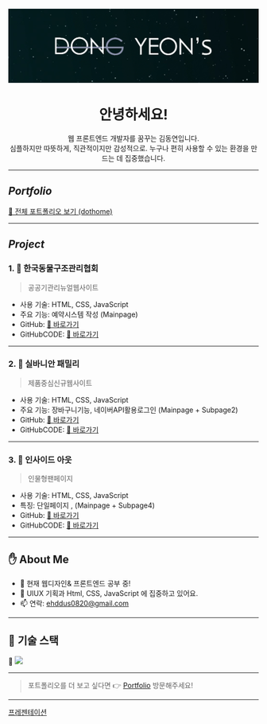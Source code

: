 <p align="center">
  <img src="img/profileimg.png"; width="600" height="auto" alt="프로필 이미지">
</p>

<h1 align="center">안녕하세요!</h1>
<p align="center">웹 프론트엔드 개발자를 꿈꾸는 김동연입니다. <br>
심플하지만 따뜻하게, 직관적이지만 감성적으로. 누구나 편히 사용할 수 있는 환경을 만드는 데 집중했습니다.</p>

---

 ##  *Portfolio*

[📂 전체 포트폴리오 보기 (dothome)](http://kimdongyeon.dothome.co.kr/)


---

## *Project*

### 1. 📌 **한국동물구조관리협회**
> 공공기관리뉴얼웹사이트

- 사용 기술: HTML, CSS, JavaScript
- 주요 기능: 예약시스템 작성 (Mainpage)
- GitHub: [🔗 바로가기](https://kimdongyeon99.github.io/portfolio/project001/index_my.html)
- GitHubCODE: [🔗 바로가기](https://github.com/kimdongyeon99/portfolio/blob/main/project001/index_my.html)

---

### 2. 📌 **실바니안 패밀리**
> 제품중심신규웹사이트

- 사용 기술: HTML, CSS, JavaScript
- 주요 기능: 장바구니기능, 네이버API활용로그인 (Mainpage + Subpage2)
- GitHub: [🔗 바로가기](https://kimdongyeon99.github.io/portfolio/project002/index_my.html)
- GitHubCODE: [🔗 바로가기](https://github.com/kimdongyeon99/portfolio/blob/main/project002/index_my.html)

---

### 3. 📌 **인사이드 아웃**
> 인물형팬페이지

- 사용 기술: HTML, CSS, JavaScript
- 특징: 단일페이지 , (Mainpage + Subpage4)
- GitHub: [🔗 바로가기](https://kimdongyeon99.github.io/portfolio/project003/index_my.html)
- GitHubCODE: [🔗 바로가기](https://github.com/kimdongyeon99/portfolio/blob/main/project003/index_my.html)

---

## ✋ About Me

- 🔭 현재 웹디자인& 프론트엔드 공부 중!
- 🌱 UIUX 기획과 Html, CSS, JavaScript 에 집중하고 있어요.
- 📫 연락: ehddus0820@gmail.com

---

## 🧰 기술 스택

🎨 <img src="img">




---

> 포트폴리오를 더 보고 싶다면 👉 [Portfolio](http://kimdongyeon.dothome.co.kr/) 방문해주세요!

---  



[프레젠테이션](https://www.figma.com/proto/sDfW4dX26ubgyuLy0bBn7L/Untitled?node-id=1-12&t=JCy3PwRUmUgezRMs-1&scaling=min-zoom&content-scaling=fixed&page-id=0%3A1)
